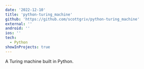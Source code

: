 ```yaml
---
date: '2022-12-10'
title: 'python-turing_machine'
github: 'https://github.com/scottgriv/python-turing_machine'
external: ''
android: ''
ios: ''
tech:
  - Python
showInProjects: true
---
```


A Turing machine built in Python.

